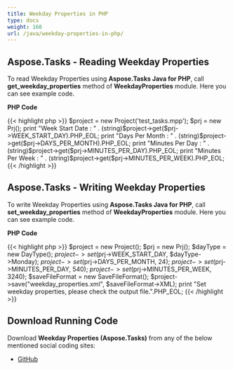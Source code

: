 ```yaml
---
title: Weekday Properties in PHP
type: docs
weight: 160
url: /java/weekday-properties-in-php/
---
```


## **Aspose.Tasks - Reading Weekday Properties**
To read Weekday Properties using **Aspose.Tasks Java for PHP**, call **get_weekday_properties** method of **WeekdayProperties** module. Here you can see example code.

**PHP Code**

{{< highlight php >}}
$project = new Project('test_tasks.mpp');
$prj = new Prj();
print "Week Start Date : " . (string)$project->get($prj->WEEK_START_DAY).PHP_EOL;
print "Days Per Month : " . (string)$project->get($prj->DAYS_PER_MONTH).PHP_EOL;
print "Minutes Per Day : " . (string)$project->get($prj->MINUTES_PER_DAY).PHP_EOL;
print "Minutes Per Week : " . (string)$project->get($prj->MINUTES_PER_WEEK).PHP_EOL;
{{< /highlight >}}

## **Aspose.Tasks - Writing Weekday Properties**
To write Weekday Properties using **Aspose.Tasks Java for PHP**, call **set_weekday_properties** method of **WeekdayProperties** module. Here you can see example code.

**PHP Code**

{{< highlight php >}}
$project = new Project();
$prj = new Prj();
$dayType = new DayType();
$project->set($prj->WEEK_START_DAY, $dayType->Monday);
$project->set($prj->DAYS_PER_MONTH, 24);
$project->set($prj->MINUTES_PER_DAY, 540);
$project->set($prj->MINUTES_PER_WEEK, 3240);
$saveFileFormat = new SaveFileFormat();
$project->save("weekday_properties.xml", $saveFileFormat->XML);
print "Set weekday properties, please check the output file.".PHP_EOL;
{{< /highlight >}}

## **Download Running Code**
Download **Weekday Properties (Aspose.Tasks)** from any of the below mentioned social coding sites:

- [GitHub](https://github.com/aspose-tasks/Aspose.Tasks-for-Java/blob/master/Plugins/Aspose_Tasks_Java_for_PHP/src/aspose/tasks/WorkingWithProjects/WeekdayProperties.php)
